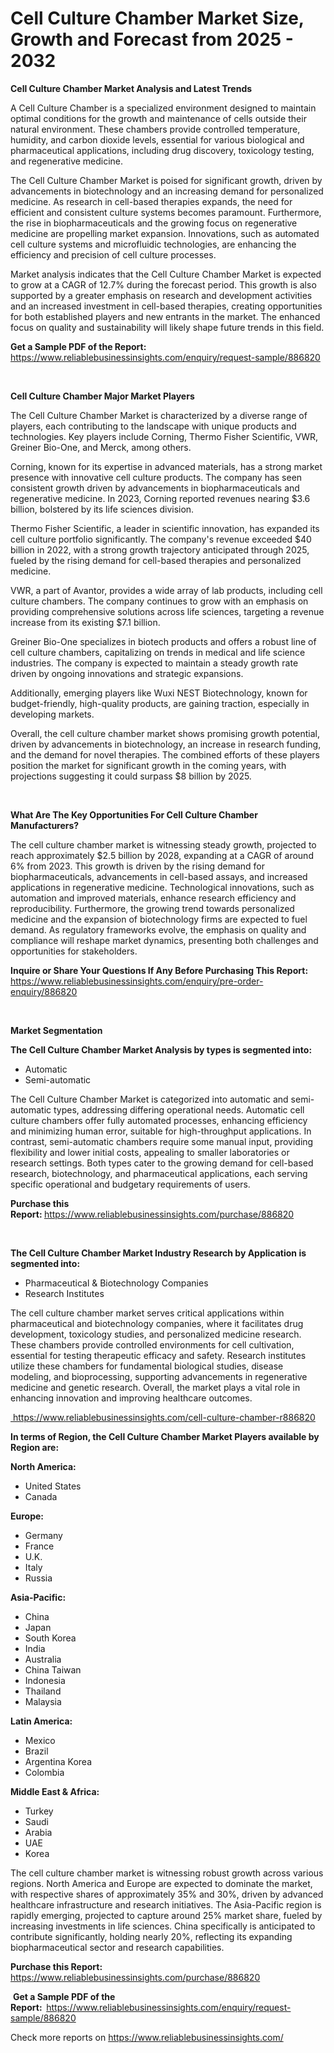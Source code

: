 <p><h1>Cell Culture Chamber Market Size, Growth and Forecast from 2025 - 2032</h1></p><p><strong>Cell Culture Chamber Market Analysis and Latest Trends</strong></p>
<p><p>A Cell Culture Chamber is a specialized environment designed to maintain optimal conditions for the growth and maintenance of cells outside their natural environment. These chambers provide controlled temperature, humidity, and carbon dioxide levels, essential for various biological and pharmaceutical applications, including drug discovery, toxicology testing, and regenerative medicine.</p><p>The Cell Culture Chamber Market is poised for significant growth, driven by advancements in biotechnology and an increasing demand for personalized medicine. As research in cell-based therapies expands, the need for efficient and consistent culture systems becomes paramount. Furthermore, the rise in biopharmaceuticals and the growing focus on regenerative medicine are propelling market expansion. Innovations, such as automated cell culture systems and microfluidic technologies, are enhancing the efficiency and precision of cell culture processes.</p><p>Market analysis indicates that the Cell Culture Chamber Market is expected to grow at a CAGR of 12.7% during the forecast period. This growth is also supported by a greater emphasis on research and development activities and an increased investment in cell-based therapies, creating opportunities for both established players and new entrants in the market. The enhanced focus on quality and sustainability will likely shape future trends in this field.</p></p>
<p><strong>Get a Sample PDF of the Report:&nbsp;</strong> <a href="https://www.reliablebusinessinsights.com/enquiry/request-sample/886820?utm_campaign=2268&utm_medium=2&utm_source=Github&utm_content=ia&utm_term=03032025&utm_id=cell-culture-chamber">https://www.reliablebusinessinsights.com/enquiry/request-sample/886820</a></p>
<p>&nbsp;</p>
<p><strong>Cell Culture Chamber Major Market Players</strong></p>
<p><p>The Cell Culture Chamber Market is characterized by a diverse range of players, each contributing to the landscape with unique products and technologies. Key players include Corning, Thermo Fisher Scientific, VWR, Greiner Bio-One, and Merck, among others. </p><p>Corning, known for its expertise in advanced materials, has a strong market presence with innovative cell culture products. The company has seen consistent growth driven by advancements in biopharmaceuticals and regenerative medicine. In 2023, Corning reported revenues nearing $3.6 billion, bolstered by its life sciences division.</p><p>Thermo Fisher Scientific, a leader in scientific innovation, has expanded its cell culture portfolio significantly. The company's revenue exceeded $40 billion in 2022, with a strong growth trajectory anticipated through 2025, fueled by the rising demand for cell-based therapies and personalized medicine.</p><p>VWR, a part of Avantor, provides a wide array of lab products, including cell culture chambers. The company continues to grow with an emphasis on providing comprehensive solutions across life sciences, targeting a revenue increase from its existing $7.1 billion.</p><p>Greiner Bio-One specializes in biotech products and offers a robust line of cell culture chambers, capitalizing on trends in medical and life science industries. The company is expected to maintain a steady growth rate driven by ongoing innovations and strategic expansions.</p><p>Additionally, emerging players like Wuxi NEST Biotechnology, known for budget-friendly, high-quality products, are gaining traction, especially in developing markets.</p><p>Overall, the cell culture chamber market shows promising growth potential, driven by advancements in biotechnology, an increase in research funding, and the demand for novel therapies. The combined efforts of these players position the market for significant growth in the coming years, with projections suggesting it could surpass $8 billion by 2025.</p></p>
<p>&nbsp;</p>
<p><strong>What Are The Key Opportunities For Cell Culture Chamber Manufacturers?</strong></p>
<p><p>The cell culture chamber market is witnessing steady growth, projected to reach approximately $2.5 billion by 2028, expanding at a CAGR of around 6% from 2023. This growth is driven by the rising demand for biopharmaceuticals, advancements in cell-based assays, and increased applications in regenerative medicine. Technological innovations, such as automation and improved materials, enhance research efficiency and reproducibility. Furthermore, the growing trend towards personalized medicine and the expansion of biotechnology firms are expected to fuel demand. As regulatory frameworks evolve, the emphasis on quality and compliance will reshape market dynamics, presenting both challenges and opportunities for stakeholders.</p></p>
<p><strong>Inquire or Share Your Questions If Any Before Purchasing This Report:</strong> <a href="https://www.reliablebusinessinsights.com/enquiry/pre-order-enquiry/886820?utm_campaign=2268&utm_medium=2&utm_source=Github&utm_content=ia&utm_term=03032025&utm_id=cell-culture-chamber">https://www.reliablebusinessinsights.com/enquiry/pre-order-enquiry/886820</a></p>
<p>&nbsp;</p>
<p><strong>Market Segmentation</strong></p>
<p><strong>The Cell Culture Chamber Market Analysis by types is segmented into:</strong></p>
<p><ul><li>Automatic</li><li>Semi-automatic</li></ul></p>
<p><p>The Cell Culture Chamber Market is categorized into automatic and semi-automatic types, addressing differing operational needs. Automatic cell culture chambers offer fully automated processes, enhancing efficiency and minimizing human error, suitable for high-throughput applications. In contrast, semi-automatic chambers require some manual input, providing flexibility and lower initial costs, appealing to smaller laboratories or research settings. Both types cater to the growing demand for cell-based research, biotechnology, and pharmaceutical applications, each serving specific operational and budgetary requirements of users.</p></p>
<p><strong>Purchase this Report:&nbsp;</strong><a href="https://www.reliablebusinessinsights.com/purchase/886820?utm_campaign=2268&utm_medium=2&utm_source=Github&utm_content=ia&utm_term=03032025&utm_id=cell-culture-chamber">https://www.reliablebusinessinsights.com/purchase/886820</a></p>
<p>&nbsp;</p>
<p><strong>The Cell Culture Chamber Market Industry Research by Application is segmented into:</strong></p>
<p><ul><li>Pharmaceutical & Biotechnology Companies</li><li>Research Institutes</li></ul></p>
<p><p>The cell culture chamber market serves critical applications within pharmaceutical and biotechnology companies, where it facilitates drug development, toxicology studies, and personalized medicine research. These chambers provide controlled environments for cell cultivation, essential for testing therapeutic efficacy and safety. Research institutes utilize these chambers for fundamental biological studies, disease modeling, and bioprocessing, supporting advancements in regenerative medicine and genetic research. Overall, the market plays a vital role in enhancing innovation and improving healthcare outcomes.</p></p>
<p><a href="https://www.reliablebusinessinsights.com/cell-culture-chamber-r886820?utm_campaign=2268&utm_medium=2&utm_source=Github&utm_content=ia&utm_term=03032025&utm_id=cell-culture-chamber">&nbsp;https://www.reliablebusinessinsights.com/cell-culture-chamber-r886820</a></p>
<p><strong>In terms of Region, the Cell Culture Chamber Market Players available by Region are:</strong></p>
<p>
    <p> <strong> North America: </strong>
        <ul>
            <li>United States</li>
            <li>Canada</li>
        </ul>
        </p> 
    <p> <strong> Europe: </strong>
        <ul>
            <li>Germany</li>
            <li>France</li>
            <li>U.K.</li>
            <li>Italy</li>
            <li>Russia</li>
        </ul>
        </p> 
    <p> <strong> Asia-Pacific: </strong>
        <ul>
            <li>China</li>
            <li>Japan</li>
            <li>South Korea</li>
            <li>India</li>
            <li>Australia</li>
            <li>China Taiwan</li>
            <li>Indonesia</li>
            <li>Thailand</li>
            <li>Malaysia</li>
        </ul>
        </p> 
    <p> <strong> Latin America: </strong>
        <ul>
            <li>Mexico</li>
            <li>Brazil</li>
            <li>Argentina Korea</li>
            <li>Colombia</li>
        </ul>
        </p> 
    <p> <strong> Middle East & Africa: </strong>
        <ul>
            <li>Turkey</li>
            <li>Saudi</li>
            <li>Arabia</li>
            <li>UAE</li>
            <li>Korea</li>
        </ul>
    </p>
    </p>
<p><p>The cell culture chamber market is witnessing robust growth across various regions. North America and Europe are expected to dominate the market, with respective shares of approximately 35% and 30%, driven by advanced healthcare infrastructure and research initiatives. The Asia-Pacific region is rapidly emerging, projected to capture around 25% market share, fueled by increasing investments in life sciences. China specifically is anticipated to contribute significantly, holding nearly 20%, reflecting its expanding biopharmaceutical sector and research capabilities.</p></p>
<p><strong>Purchase this Report: </strong><a href="https://www.reliablebusinessinsights.com/purchase/886820?utm_campaign=2268&utm_medium=2&utm_source=Github&utm_content=ia&utm_term=03032025&utm_id=cell-culture-chamber">https://www.reliablebusinessinsights.com/purchase/886820</a></p>
<p>&nbsp;<strong>Get a Sample PDF of the Report:&nbsp;&nbsp;</strong><a href="https://www.reliablebusinessinsights.com/enquiry/request-sample/886820?utm_campaign=2268&utm_medium=2&utm_source=Github&utm_content=ia&utm_term=03032025&utm_id=cell-culture-chamber">https://www.reliablebusinessinsights.com/enquiry/request-sample/886820</a></p>
<p><strong></strong></p>
<p>Check more reports on <a href="https://www.reliablebusinessinsights.com/?utm_campaign=2268&utm_medium=2&utm_source=Github&utm_content=ia&utm_term=03032025&utm_id=cell-culture-chamber">https://www.reliablebusinessinsights.com/</a></p>